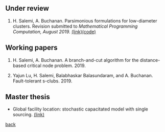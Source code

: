 ## Under review

1. H. Salemi, A. Buchanan. Parsimonious formulations for low-diameter clusters. Revision submitted to *Mathematical Programming Computation, August 2019.* [(link)](http://www.optimization-online.org/DB_HTML/2017/09/6196.html)[(code)](https://github.com/halisalemi/ParsimoniousKClub)

## Working papers
1. H. Salemi, A. Buchanan. A branch-and-cut algorithm for the distance-based critical node problem. 2019.

2. Yajun Lu, H. Salemi, Balabhaskar Balasundaram, and A. Buchanan. Fault-tolerant s-clubs. 2019.

## Master thesis 

- Global facility location: stochastic capacitated model with single sourcing. [(link)](https://www.politesi.polimi.it/handle/10589/108091)

[back](./homepage.md)

